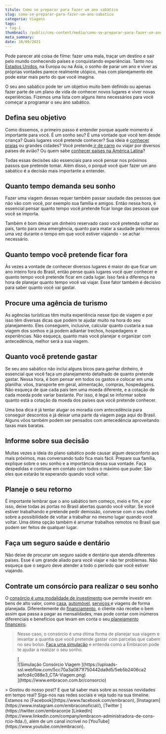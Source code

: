 ```yaml
---
titulo: Como se preparar para fazer um ano sabático
slug: como-se-preparar-para-fazer-um-ano-sabatico
categoria: Viagens
tags:
- tag-1
thumbnail: /public/cms-content/media/como-se-preparar-para-fazer-um-ano-sabatico.jpg
meta_summary: 
date: 30/09/2021
---
```

Pode parecer até coisa de filme: fazer uma mala, traçar um destino e sair pelo mundo conhecendo países e conquistando experiências. Tanto nos [Estados Unidos](https://www.embracon.com.br/blog/quais-as-maiores-vantagens-de-fazer-intercambio-nos-eua), na Europa ou na Ásia, o sonho de parar um ano e viver as próprias vontades parece realmente utópico, mas com planejamento ele pode estar mais perto do que você imagina.

O seu ano sabático pode ter um objetivo muito bem definido ou apenas fazer parte de um plano de vida de conhecer novos lugares e viver novas experiências. Fizemos uma lista com alguns itens necessários para você começar a programar o seu ano sabático.

Defina seu objetivo
-------------------

Como dissemos, o primeiro passo é entender porque aquele momento é importante para você. É um sonho seu? É uma vontade que você tem desde criança? Quais lugares você pretende conhecer? Sua ideia é [conhecer praias](https://www.embracon.com.br/blog/guia-completo-para-uma-viagem-sustentavel-em-praias-paradisiacas) ou grandes cidades? Você pretende[ ir de carro](https://www.embracon.com.br/blog/3-lugares-incriveis-para-viajar-de-carro) ou viajar por diversos países de avião? Ou quem sabe [conhecer países na América Latina](https://www.embracon.com.br/blog/os-melhores-destinos-de-viagem-na-america-do-sul)?

Todas essas decisões são essenciais para você pensar nos próximos passos que pretende tomar. Além disso, o porquê você quer fazer um ano sabático é a decisão mais importante a entender.

Quanto tempo demanda seu sonho
------------------------------

Fazer uma viagem dessas requer também passar saudade das pessoas que não vão com você, por exemplo sua família e amigos. Então nessa hora, é essencial pensar quanto tempo você pretende ficar longe das pessoas que você se importa.

Também é bom deixar um dinheiro reservado caso você pretenda voltar ao país, tanto para uma emergência, quanto para matar a saudade pelo menos uma vez durante o tempo em que você estiver viajando - se achar necessário.

Quanto tempo você pretende ficar fora
-------------------------------------

Às vezes a vontade de conhecer diversos lugares é maior do que ficar um ano inteiro fora do Brasil, então pense quais lugares você quer conhecer e quanto tempo você pretende ficar em cada lugar. Isso fará a diferença na hora de planejar quanto tempo você vai viajar. Esse fator também é decisivo para saber quanto você vai gastar.

Procure uma agência de turismo
------------------------------

As agências turísticas têm muita experiência nesse tipo de viagem e por isso têm diversas dicas que podem te ajudar muito na hora do seu planejamento. Eles conseguem, inclusive, calcular quanto custaria a sua viagem dos sonhos e já podem adiantar trechos, hospedagens e experiências. Não esqueça, quanto mais você planejar e organizar com antecedência, melhor será a sua viagem.

Quanto você pretende gastar
---------------------------

Se seu ano sabático não inclui alguns bicos para ganhar dinheiro, é essencial que você faça um planejamento detalhado de quanto pretende gastar. Nessa hora, é bom pensar em todos os gastos e colocar em uma planilha: vôos, transporte em geral, alimentação, compras, hospedagens. Não esqueça de que cada país tem uma moeda diferente, e a cotação de cada moeda pode variar bastante. Por isso, é legal se informar sobre quanto está a cotação da moeda dos países que você pretende conhecer.

Uma boa dica é já tentar alugar os moradia com antecedência para conseguir descontos e já deixar uma parte da viagem paga aqui do Brasil. Alguns vôos também podem ser pensados com antecedência aproveitando taxas mais baratas.

Informe sobre sua decisão
-------------------------

Muitas vezes a ideia do plano sabático pode causar algum desconforto aos mais próximos, mas conversando tudo fica mais fácil. Prepare sua família, explique sobre o seu sonho e a importância dessa sua vontade. Faça despedidas e continue em contato com todos o máximo que puder. São eles que estarão te esperando quando você voltar.

Planeje o seu retorno
---------------------

É importante lembrar que o ano sabático tem começo, meio e fim, e por isso, deixe todas as portas no Brasil abertas quando você voltar. Se você estiver trabalhando e pretende pedir demissão, converse com o seu chefe sobre a possibilidade de voltar a trabalhar no mesmo lugar quando você voltar. Uma ótima opção também é arrumar trabalhos remotos no Brasil que podem ser feitos de qualquer lugar.

Faça um seguro saúde e dentário
-------------------------------

Não deixe de procurar um seguro saúde e dentário que atenda diferentes países. Esse é um grande aliado para você viajar e não ter problemas. Não esqueça que o seguro deve atender a todo o período que você estiver viajando.

Contrate um consórcio para realizar o seu sonho
-----------------------------------------------

O [consórcio é uma modalidade de investimento](https://www.embracon.com.br/blog/8-motivos-que-comprovam-que-consorcio-e-investimento) que permite investir em bens de alto valor, como [casa](https://www.embracon.com.br/consorcio-de-imoveis), [automóvel](https://www.embracon.com.br/consorcio-de-carros), [serviços ](https://www.embracon.com.br/consorcio-servicos)e viagens de forma planejada. Diferentemente do [financiamento](https://www.embracon.com.br/blog/entenda-quais-sao-as-6-maiores-desvantagens-do-financiamento), o cliente não recebe o bem assim que passa a pagar as mensalidades, mas pode contar com inúmeros diferenciais e benefícios que levam em conta o seu[ planejamento financeiro](https://www.embracon.com.br/blog/planejamento-financeiro-um-guia-para-as-financas-nao-sairem-de-controle).

> Nesse caso, o consórcio é uma ótima forma de planejar sua viagem e levantar a quantia que você pretende gastar com parcelas que cabem no seu bolso. [Faça uma simulação](https://www.embracon.com.br/consorcio) e entenda como a Embracon pode te ajudar a realizar o seu sonho.

<figure class="w-richtext-figure-type-image w-richtext-align-center">[<div>![Simulação Consórcio Viagem ](https://uploads-ssl.webflow.com/5cc70a3a0871f750442da9d5/5eb5b2406ca2aefcd4c088e3_CTA-Viagem.png)</div>](https://www.embracon.com.br/consorcio)</figure>> Gostou do nosso post? E que tal saber mais sobre as nossas novidades em tempo real? Siga-nos nas redes sociais e veja tudo na sua timeline. Estamos no [Facebook](https://www.facebook.com/embracon), [Instagram](https://www.instagram.com/embraconoficial/), [Twitter ](https://twitter.com/embracon)e [LinkedIn](https://www.linkedin.com/company/embracon-administradora-de-cons-rcio-ltda./), além de um canal incrível no [YouTube](https://www.youtube.com/embracon).

‍
